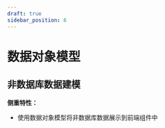 ```yaml
---
draft: true
sidebar_position: 6
---
```


# 数据对象模型

## 非数据库数据建模

**侧重特性：**

*   使用数据对象模型将非数据库数据展示到前端组件中
